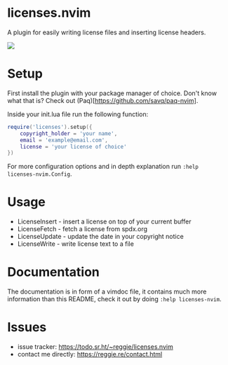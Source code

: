 # licenses.nvim

A plugin for easily writing license files and inserting license headers.

<a href="https://asciinema.org/a/587586" target="_blank"><img src="https://asciinema.org/a/587586.svg" /></a>

# Setup

First install the plugin with your package manager of choice. Don't know what
that is? Check out (Paq)[https://github.com/savq/paq-nvim].

Inside your init.lua file run the following function:

```lua
require('licenses').setup({
    copyright_holder = 'your name',
    email = 'example@email.com',
    license = 'your license of choice'
})
```

For more configuration options and in depth explanation run
`:help licenses-nvim.Config`.

# Usage

-   LicenseInsert - insert a license on top of your current buffer
-   LicenseFetch - fetch a license from spdx.org
-   LicenseUpdate - update the date in your copyright notice
-   LicenseWrite - write license text to a file

# Documentation

The documentation is in form of a vimdoc file, it contains much more
information than this README, check it out by doing `:help licenses-nvim`.

# Issues

-   issue tracker: https://todo.sr.ht/~reggie/licenses.nvim
-   contact me directly: https://reggie.re/contact.html
